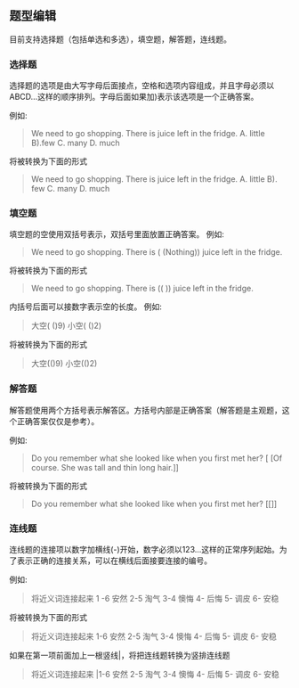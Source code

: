 ## 题型编辑
目前支持选择题（包括单选和多选），填空题，解答题，连线题。

### 选择题
选择题的选项是由大写字母后面接点，空格和选项内容组成，并且字母必须以ABCD...这样的顺序排列。字母后面如果加)表示该选项是一个正确答案。

例如:
>We need to go shopping. There is juice left in the fridge.
A. little
B).few
C. many
D. much

将被转换为下面的形式

>We need to go shopping. There is juice left in the fridge.
A. little
B). few
C. many
D. much

### 填空题
填空题的空使用双括号表示，双括号里面放置正确答案。
例如:

>We need to go shopping. There is ( (Nothing)) juice left in the fridge.

将被转换为下面的形式

>We need to go shopping. There is ((    )) juice left in the fridge.

内括号后面可以接数字表示空的长度。
例如:
>大空( ()9)
小空( ()2)

将被转换为下面的形式

>大空(()9)
小空(()2)

### 解答题
解答题使用两个方括号表示解答区。方括号内部是正确答案（解答题是主观题，这个正确答案仅仅是参考）。

例如:
>Do you remember what she looked like when you first met her? 
[ [Of course. She was tall and thin long hair.]]

将被转换为下面的形式

>Do you remember what she looked like when you first met her? 
[[]]

### 连线题
连线题的连接项以数字加横线(-)开始，数字必须以123...这样的正常序列起始。为了表示正确的连接关系，可以在横线后面接要连接的编号。

例如:

>将近义词连接起来
1 -6 安然
2-5 淘气
3-4 懊悔
4- 后悔 
5- 调皮
6- 安稳

将被转换为下面的形式

>将近义词连接起来
1-6 安然
2-5 淘气
3-4 懊悔
4- 后悔 
5- 调皮
6- 安稳

如果在第一项前面加上一根竖线|，将把连线题转换为竖排连线题

>将近义词连接起来
|1-6 安然
2-5 淘气
3-4 懊悔
4- 后悔 
5- 调皮
6- 安稳